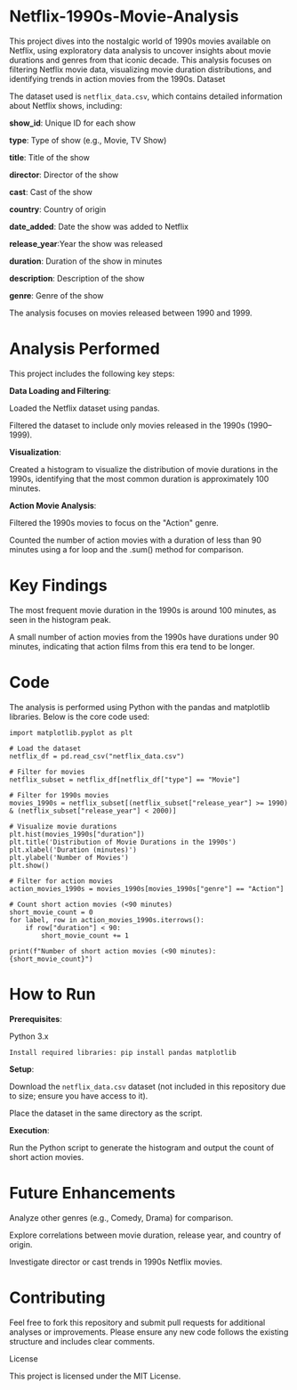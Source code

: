 # Netflix-1990s-Movie-Analysis
This project dives into the nostalgic world of 1990s movies available on Netflix, using exploratory data analysis to uncover insights about movie durations and genres from that iconic decade. This analysis focuses on filtering Netflix movie data, visualizing movie duration distributions, and identifying trends in action movies from the 1990s.
Dataset

The dataset used is ```netflix_data.csv```, which contains detailed information about Netflix shows, including:





**show_id**: Unique ID for each show



**type**: Type of show (e.g., Movie, TV Show)



**title**: Title of the show



**director**: Director of the show



**cast**: Cast of the show



**country**: Country of origin



**date_added**: Date the show was added to Netflix



**release_year**:Year the show was released



**duration**: Duration of the show in minutes



**description**: Description of the show



**genre**: Genre of the show

The analysis focuses on movies released between 1990 and 1999.

# Analysis Performed

This project includes the following key steps:





**Data Loading and Filtering**:





Loaded the Netflix dataset using pandas.



Filtered the dataset to include only movies released in the 1990s (1990–1999).



**Visualization**:





Created a histogram to visualize the distribution of movie durations in the 1990s, identifying that the most common duration is approximately 100 minutes.



**Action Movie Analysis**:





Filtered the 1990s movies to focus on the "Action" genre.



Counted the number of action movies with a duration of less than 90 minutes using a for loop and the .sum() method for comparison.

# Key Findings





The most frequent movie duration in the 1990s is around 100 minutes, as seen in the histogram peak.



A small number of action movies from the 1990s have durations under 90 minutes, indicating that action films from this era tend to be longer.

# Code

The analysis is performed using Python with the pandas and matplotlib libraries. Below is the core code used:

```import pandas as pd
import matplotlib.pyplot as plt

# Load the dataset
netflix_df = pd.read_csv("netflix_data.csv")

# Filter for movies
netflix_subset = netflix_df[netflix_df["type"] == "Movie"]

# Filter for 1990s movies
movies_1990s = netflix_subset[(netflix_subset["release_year"] >= 1990) & (netflix_subset["release_year"] < 2000)]

# Visualize movie durations
plt.hist(movies_1990s["duration"])
plt.title('Distribution of Movie Durations in the 1990s')
plt.xlabel('Duration (minutes)')
plt.ylabel('Number of Movies')
plt.show()

# Filter for action movies
action_movies_1990s = movies_1990s[movies_1990s["genre"] == "Action"]

# Count short action movies (<90 minutes)
short_movie_count = 0
for label, row in action_movies_1990s.iterrows():
    if row["duration"] < 90:
        short_movie_count += 1

print(f"Number of short action movies (<90 minutes): {short_movie_count}")
```


# How to Run





**Prerequisites**:





Python 3.x


```
Install required libraries: pip install pandas matplotlib
```


**Setup**:





Download the ```netflix_data.csv``` dataset (not included in this repository due to size; ensure you have access to it).



Place the dataset in the same directory as the script.



**Execution**:





Run the Python script to generate the histogram and output the count of short action movies.

# Future Enhancements





Analyze other genres (e.g., Comedy, Drama) for comparison.



Explore correlations between movie duration, release year, and country of origin.



Investigate director or cast trends in 1990s Netflix movies.

# Contributing

Feel free to fork this repository and submit pull requests for additional analyses or improvements. Please ensure any new code follows the existing structure and includes clear comments.

License

This project is licensed under the MIT License.
